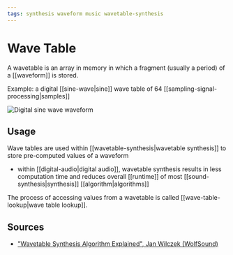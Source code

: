 ```yaml
---
tags: synthesis waveform music wavetable-synthesis
---
```


# Wave Table

A wavetable is an array in memory in which a fragment (usually a period) of a [[waveform]] is stored.

Example: a digital [[sine-wave|sine]] wave table of 64 [[sampling-signal-processing|samples]]

![Digital sine wave waveform](../public/attachments/digital-sine-wave-waveform.png)

## Usage

Wave tables are used within [[wavetable-synthesis|wavetable synthesis]] to store pre-computed values of a waveform

- within [[digital-audio|digital audio]], wavetable synthesis results in less computation time and reduces overall [[runtime]] of most [[sound-synthesis|synthesis]] [[algorithm|algorithms]]

The process of accessing values from a wavetable is called [[wave-table-lookup|wave table lookup]].

## Sources

- ["Wavetable Synthesis Algorithm Explained", Jan Wilczek (WolfSound)](https://www.thewolfsound.com/sound-synthesis/wavetable-synthesis-algorithm/)
